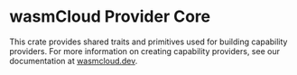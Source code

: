# wasmCloud Provider Core

This crate provides shared traits and primitives used for building capability providers. For more information on creating capability
providers, see our documentation at [wasmcloud.dev](https://wasmcloud.dev/app-dev/create-provider/).
